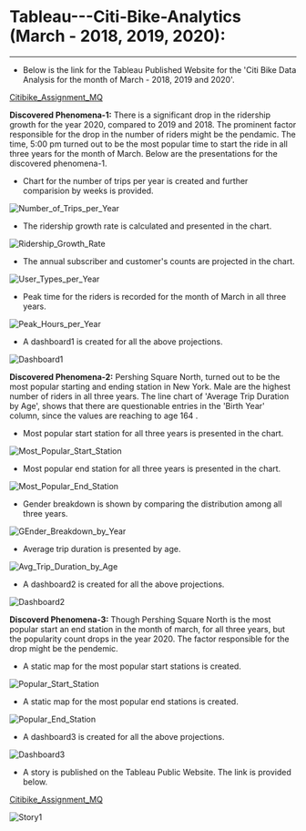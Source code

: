 # Tableau---Citi-Bike-Analytics (March - 2018, 2019, 2020):
--- 

- Below is the link for the Tableau Published Website for the 'Citi Bike Data Analysis for the month of March - 2018, 2019 and 2020'.

[Citibike_Assignment_MQ](https://public.tableau.com/app/profile/mubashira.qari/viz/Citibike_Assignment_MQ/Story1-CitiBikeAnalytics?publish=yes)

**Discovered Phenomena-1:** There is a significant drop in the ridership growth for the year 2020, compared to 2019 and 2018. The prominent factor responsible for the drop in the number of riders might be the pendamic. The time, 5:00 pm  turned out to be the most popular time to start the ride in all three years for the month of March.
Below are the presentations for the discovered phenomena-1.

- Chart for the number of trips per year is created and further comparision by weeks is provided. 

![Number_of_Trips_per_Year](Images/Number_of_Trips_per_Year.PNG)

- The ridership growth rate is calculated and presented in the chart.

![Ridership_Growth_Rate](Images/Ridership_Growth_per_Year.PNG)

- The annual subscriber and customer's counts are projected in the chart.

![User_Types_per_Year](Images/User_Types_per_Year.PNG)

- Peak time for the riders is recorded for the month of March in all three years.

![Peak_Hours_per_Year](Images/Peak_Hours_by_Year.PNG)

- A dashboard1 is created for all the above projections.

![Dashboard1](Images/Dashboard1.PNG)


**Discovered Phenomena-2:** Pershing Square North, turned out to be the most popular starting and ending station in New York. Male are the highest number of riders in all three years. The line chart of  'Average Trip Duration by Age',  shows that there are questionable entries in the 'Birth Year' column, since the values are reaching to age 164 .

- Most popular start station for all three years is presented in the chart.

![Most_Popular_Start_Station](Images/Most_Popular_Start_Stations.PNG)


- Most popular end station for all three years is presented in the chart.

![Most_Popular_End_Station](Images/Most_Popular_End_Stations.PNG)

- Gender breakdown is shown by comparing the distribution among all three years.

![GEnder_Breakdown_by_Year](Images/Gender_by_Year.PNG)

- Average trip duration is presented by age.

![Avg_Trip_Duration_by_Age](Images/Avg_Trip_duration_by_Age.PNG)

- A dashboard2 is created for all the above projections.

![Dashboard2](Images/Dashboard2.PNG)

**Discoverd Phenomena-3:** Though Pershing Square North is the most popular start an end station in the month of march, for all three years, but the popularity count drops in the year 2020. The factor responsible for the drop might be the pendemic.

- A static map for the most popular start stations is created.

![Popular_Start_Station](Images/Popular_Start_Stations.PNG)


- A static map for the most popular end stations is created.

![Popular_End_Station](Images/Popular_End_Station.PNG)

- A dashboard3 is created for all the above projections.

![Dashboard3](Images/Dashboard3.PNG)

- A story is published on the Tableau Public Website. The link is provided below.

[Citibike_Assignment_MQ](https://public.tableau.com/app/profile/mubashira.qari/viz/Citibike_Assignment_MQ/Story1-CitiBikeAnalytics?publish=yes)


![Story1](Images/Story1.PNG)



